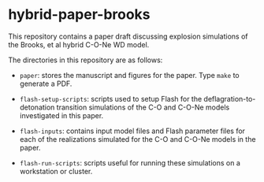 # hybrid-paper-brooks

This repository contains a paper draft discussing explosion
simulations of the Brooks, et al hybrid C-O-Ne WD model.

The directories in this repository are as follows:

- `paper`: stores the manuscript and figures for the paper. Type
  `make` to generate a PDF.

- `flash-setup-scripts`: scripts used to setup Flash for the
  deflagration-to-detonation transition simulations of the C-O and
  C-O-Ne models investigated in this paper.

- `flash-inputs`: contains input model files and Flash parameter files
  for each of the realizations simulated for the C-O and C-O-Ne models
  in the paper.

- `flash-run-scripts`: scripts useful for running these simulations on
  a workstation or cluster.
